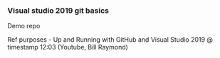 ### Visual studio 2019 git basics

Demo repo

Ref purposes - Up and Running with GitHub and Visual Studio 2019 @ timestamp 12:03 (Youtube, Bill Raymond)